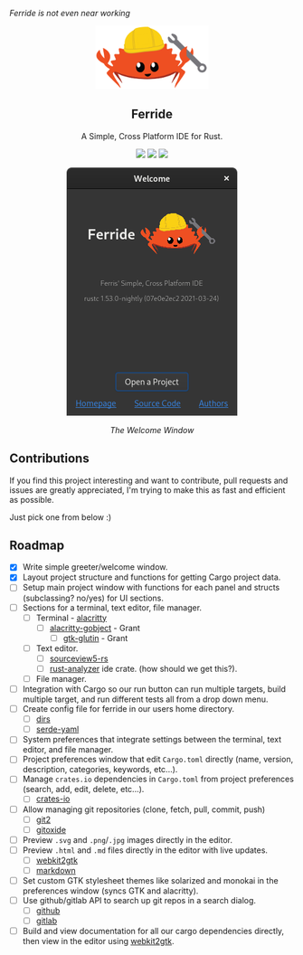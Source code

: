 *Ferride is not even near working*


<p align="center"><img width="200" src="./src/resources/images/ferris_ferride.svg"></img></p>
<h2 align="center">Ferride</h2>
<p align="center">A Simple, Cross Platform IDE for Rust.</p>

<p align="center">
<a href="https://discord.gg/krPcwnu3Yv"><img src="https://img.shields.io/discord/621844549710381068?logo=discord"></a>
<a href="./LICENSE"><img src="https://img.shields.io/badge/license-GPL-blue.svg"></a>
<img src="https://img.shields.io/github/languages/code-size/skylinecc/ferride">
</p>

<p align="center"><img src="./docs/greeter.png"></p>
<p align="center"><i>The Welcome Window</i></p>


## Contributions
If you find this project interesting and want to contribute, pull requests and issues are greatly appreciated, I'm trying to make this as fast and efficient as possible.

Just pick one from below :)

## Roadmap
- [X] Write simple greeter/welcome window.
- [X] Layout project structure and functions for getting Cargo project data.
- [ ] Setup main project window with functions for each panel and structs (subclassing? no/yes) for UI sections.
- [ ] Sections for a terminal, text editor, file manager.
  - [ ] Terminal - [alacritty](https://github.com/alacritty/alacritty)
    - [ ] [alacritty-gobject](https://github.com/grantshandy/alacritty-gobject) - Grant
      - [ ] [gtk-glutin](https://github.com/grantshandy/gtk-glutin) - Grant
  - [ ] Text editor.
    - [ ] [sourceview5-rs](https://gitlab.gnome.org/World/Rust/sourceview5-rs)
    - [ ] [rust-analyzer](https://github.com/rust-analyzer/rust-analyzer/tree/master/crates/ide) ide crate. (how should we get this?).
  - [ ] File manager.
- [ ] Integration with Cargo so our run button can run multiple targets, build multiple target, and run different tests all from a drop down menu.
- [ ] Create config file for ferride in our users home directory.
  - [ ] [dirs](https://crates.io/crates/dirs)
  - [ ] [serde-yaml](https://crates.io/crates/serde_yaml)
- [ ] System preferences that integrate settings between the terminal, text editor, and file manager.
- [ ] Project preferences window that edit `Cargo.toml` directly (name, version, description, categories, keywords, etc...).
- [ ] Manage `crates.io` dependencies in `Cargo.toml` from project preferences (search, add, edit, delete, etc...).
  - [ ] [crates-io](https://crates.io/crates/crates-io)
- [ ] Allow managing git repositories (clone, fetch, pull, commit, push)
  - [ ] [git2](https://crates.io/crates/git2)
  - [ ] [gitoxide](https://github.com/Byron/gitoxide)
- [ ] Preview `.svg` and `.png`/`.jpg` images directly in the editor.
- [ ] Preview `.html` and `.md` files directly in the editor with live updates.
  - [ ] [webkit2gtk](https://crates.io/crates/webkit2gtk)
  - [ ] [markdown](https://crates.io/crates/markdown)
- [ ] Set custom GTK stylesheet themes like solarized and monokai in the preferences window (syncs GTK and alacritty).
- [ ] Use github/gitlab API to search up git repos in a search dialog.
  - [ ] [github](https://crates.io/crates/github)
  - [ ] [gitlab](https://crates.io/crates/gitlab)
- [ ] Build and view documentation for all our cargo dependencies directly, then view in the editor using [webkit2gtk](https://crates.io/crates/webkit2gtk).
